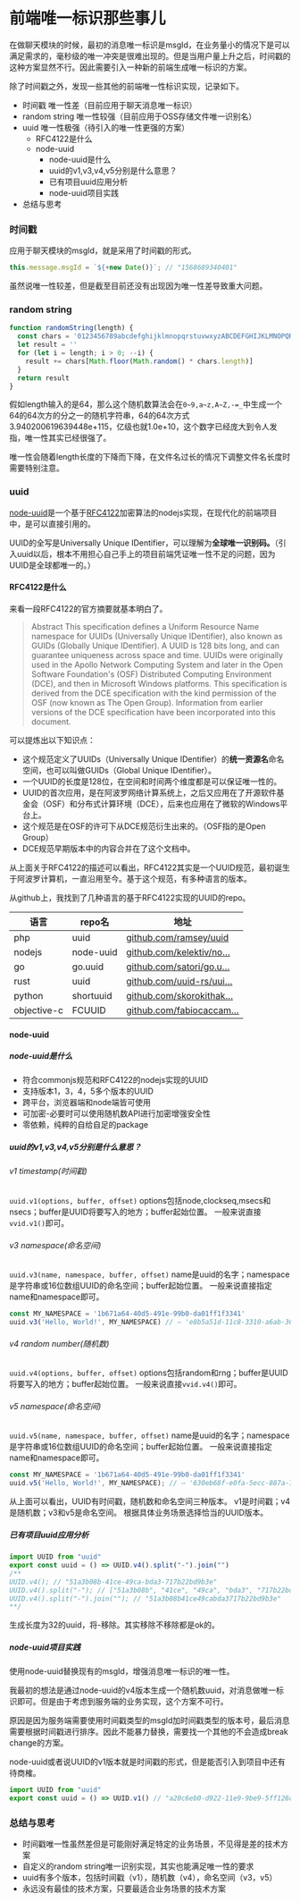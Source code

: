 # 前端唯一标识那些事儿

在做聊天模块的时候，最初的消息唯一标识是msgId，在业务量小的情况下是可以满足需求的，毫秒级的唯一冲突是很难出现的。但是当用户量上升之后，时间戳的这种方案显然不行。因此需要引入一种新的前端生成唯一标识的方案。

除了时间戳之外，发现一些其他的前端唯一性标识实现，记录如下。

- 时间戳 唯一性差（目前应用于聊天消息唯一标识）
- random string 唯一性较强（目前应用于OSS存储文件唯一识别名）
- uuid 唯一性极强（待引入的唯一性更强的方案） 
  - RFC4122是什么
  - node-uuid 
    - node-uuid是什么
    - uuid的v1,v3,v4,v5分别是什么意思？
    - 已有项目uuid应用分析
    - node-uuid项目实践
- 总结与思考

### 时间戳

应用于聊天模块的msgId，就是采用了时间戳的形式。

```javascript
this.message.msgId = `${+new Date()}`; // "1568689340401"
```

虽然说唯一性较差，但是截至目前还没有出现因为唯一性差导致重大问题。

### random string

```javascript
function randomString(length) {
  const chars = '0123456789abcdefghijklmnopqrstuvwxyzABCDEFGHIJKLMNOPQRSTUVWXYZ_=-'
  let result = ''
  for (let i = length; i > 0; --i) {
    result += chars[Math.floor(Math.random() * chars.length)]
  }
  return result
}
```

假如length输入的是64，那么这个随机数算法会在`0~9,a~z,A~Z,-=_`中生成一个64的64次方的分之一的随机字符串，64的64次方式3.940200619639448e+115，亿级也就1.0e+10，这个数字已经庞大到令人发指，唯一性其实已经很强了。

唯一性会随着length长度的下降而下降，在文件名过长的情况下调整文件名长度时需要特别注意。

### uuid

[node-uuid](https://link.juejin.im?target=https%3A%2F%2Fgithub.com%2Fkelektiv%2Fnode-uuid)是一个基于[RFC4122](https://link.juejin.im?target=https%3A%2F%2Fwww.ietf.org%2Frfc%2Frfc4122.txt)加密算法的nodejs实现，在现代化的前端项目中，是可以直接引用的。

UUID的全写是Universally Unique IDentifier，可以理解为**全球唯一识别码。**（引入uuid以后，根本不用担心自己手上的项目前端凭证唯一性不足的问题，因为UUID是全球都唯一的。）

#### RFC4122是什么

来看一段RFC4122的官方摘要就基本明白了。

> Abstract This specification defines a Uniform Resource Name namespace for UUIDs (Universally Unique IDentifier), also known as GUIDs (Globally Unique IDentifier).  A UUID is 128 bits long, and can guarantee uniqueness across space and time.  UUIDs were originally used in the Apollo Network Computing System and later in the Open Software Foundation's (OSF) Distributed Computing Environment (DCE), and then in Microsoft Windows platforms. This specification is derived from the DCE specification with the kind permission of the OSF (now known as The Open Group). Information from earlier versions of the DCE specification have been incorporated into this document.

可以提炼出以下知识点：

- 这个规范定义了UUIDs（Universally Unique IDentifier）的**统一资源名**命名空间，也可以叫做GUIDs（Global Unique IDentifier）。
- 一个UUID的长度是128位，在空间和时间两个维度都是可以保证唯一性的。
- UUID的首次应用，是在阿波罗网络计算系统上，之后又应用在了开源软件基金会（OSF）和分布式计算环境（DCE），后来也应用在了微软的Windows平台上。
- 这个规范是在OSF的许可下从DCE规范衍生出来的。（OSF指的是Open Group）
- DCE规范早期版本中的内容合并在了这个文档中。

从上面关于RFC4122的描述可以看出，RFC4122其实是一个UUID规范，最初诞生于阿波罗计算机，一直沿用至今。基于这个规范，有多种语言的版本。

从github上，我找到了几种语言的基于RFC4122实现的UUID的repo。

| 语言        | repo名    | 地址                                                         |
| ----------- | --------- | ------------------------------------------------------------ |
| php         | uuid      | [github.com/ramsey/uuid](https://link.juejin.im?target=https%3A%2F%2Fgithub.com%2Framsey%2Fuuid) |
| nodejs      | node-uuid | [github.com/kelektiv/no…](https://link.juejin.im?target=https%3A%2F%2Fgithub.com%2Fkelektiv%2Fnode-uuid) |
| go          | go.uuid   | [github.com/satori/go.u…](https://link.juejin.im?target=https%3A%2F%2Fgithub.com%2Fsatori%2Fgo.uuid) |
| rust        | uuid      | [github.com/uuid-rs/uui…](https://link.juejin.im?target=https%3A%2F%2Fgithub.com%2Fuuid-rs%2Fuuid) |
| python      | shortuuid | [github.com/skorokithak…](https://link.juejin.im?target=https%3A%2F%2Fgithub.com%2Fskorokithakis%2Fshortuuid) |
| objective-c | FCUUID    | [github.com/fabiocaccam…](https://link.juejin.im?target=https%3A%2F%2Fgithub.com%2Ffabiocaccamo%2FFCUUID) |

#### node-uuid

##### node-uuid是什么

- 符合commonjs规范和RFC4122的nodejs实现的UUID
- 支持版本1，3，4，5多个版本的UUID
- 跨平台，浏览器端和node端皆可使用
- 可加密-必要时可以使用随机数API进行加密增强安全性
- 零依赖，纯粹的自给自足的package

##### uuid的v1,v3,v4,v5分别是什么意思？

###### v1 timestamp(时间戳)

`uuid.v1(options, buffer, offset)` options包括node,clockseq,msecs和nsecs；buffer是UUID将要写入的地方；buffer起始位置。 一般来说直接`vvid.v1()`即可。

###### v3 namespace(命名空间)

`uuid.v3(name, namespace, buffer, offset)` name是uuid的名字；namespace是字符串或16位数组UUID的命名空间；buffer起始位置。 一般来说直接指定name和namespace即可。

```javascript
const MY_NAMESPACE = '1b671a64-40d5-491e-99b0-da01ff1f3341'
uuid.v3('Hello, World!', MY_NAMESPACE) // ⇨ 'e8b5a51d-11c8-3310-a6ab-367563f20686'
```

###### v4 random number(随机数)

`uuid.v4(options, buffer, offset)` options包括random和rng；buffer是UUID将要写入的地方；buffer起始位置。 一般来说直接`vvid.v4()`即可。

###### v5 namespace(命名空间)

`uuid.v5(name, namespace, buffer, offset)` name是uuid的名字；namespace是字符串或16位数组UUID的命名空间；buffer起始位置。 一般来说直接指定name和namespace即可。

```JavaScript
const MY_NAMESPACE = '1b671a64-40d5-491e-99b0-da01ff1f3341'
uuid.v5('Hello, World!', MY_NAMESPACE); // ⇨ '630eb68f-e0fa-5ecc-887a-7c7a62614681'
```

从上面可以看出，UUID有时间戳，随机数和命名空间三种版本。 v1是时间戳；v4是随机数；v3和v5是命名空间。 根据具体业务场景选择恰当的UUID版本。

##### 已有项目uuid应用分析

```JavaScript
import UUID from "uuid"
export const uuid = () => UUID.v4().split("-").join("")
/**
UUID.v4(); // "51a3b08b-41ce-49ca-bda3-717b22bd9b3e"
UUID.v4().split("-"); // ["51a3b08b", "41ce", "49ca", "bda3", "717b22bd9b3e"]
UUID.v4().split("-").join(""); // "51a3b08b41ce49cabda3717b22bd9b3e"
**/
```

生成长度为32的uuid，将-移除。其实移除不移除都是ok的。

##### node-uuid项目实践

使用node-uuid替换现有的msgId，增强消息唯一标识的唯一性。

我最初的想法是通过node-uuid的v4版本生成一个随机数uuid，对消息做唯一标识即可。但是由于考虑到服务端的业务实现，这个方案不可行。

原因是因为服务端需要使用时间戳类型的msgId加时间戳类型的版本号，最后消息需要根据时间戳进行排序。因此不能暴力替换，需要找一个其他的不会造成break change的方案。

node-uuid或者说UUID的v1版本就是时间戳的形式，但是能否引入到项目中还有待商榷。

```javascript
import UUID from "uuid"
export const uuid = () => UUID.v1() // "a20c6eb0-d922-11e9-9be9-5ff126df765f"
```

### 总结与思考

- 时间戳唯一性虽然差但是可能刚好满足特定的业务场景，不见得是差的技术方案
- 自定义的random string唯一识别实现，其实也能满足唯一性的要求
- uuid有多个版本，包括时间戳（v1），随机数（v4），命名空间（v3，v5）
- 永远没有最佳的技术方案，只要最适合业务场景的技术方案